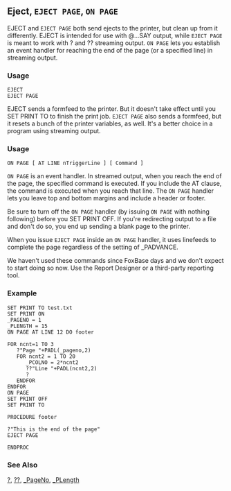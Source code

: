 ## Eject, `EJECT PAGE`, `ON PAGE`

EJECT and `EJECT PAGE` both send ejects to the printer, but clean up from it differently. EJECT is intended for use with @...SAY output, while `EJECT PAGE` is meant to work with ? and ?? streaming output. `ON PAGE` lets you establish an event handler for reaching the end of the page (or a specified line) in streaming output.

### Usage

```foxpro
EJECT
EJECT PAGE
```

EJECT sends a formfeed to the printer. But it doesn't take effect until you SET PRINT TO to finish the print job. `EJECT PAGE` also sends a formfeed, but it resets a bunch of the printer variables, as well. It's a better choice in a program using streaming output.

### Usage

```foxpro
ON PAGE [ AT LINE nTriggerLine ] [ Command ]
```

`ON PAGE` is an event handler. In streamed output, when you reach the end of the page, the specified command is executed. If you include the AT clause, the command is executed when you reach that line. The `ON PAGE` handler lets you leave top and bottom margins and include a header or footer.

Be sure to turn off the `ON PAGE` handler (by issuing `ON PAGE` with nothing following) before you SET PRINT OFF. If you're redirecting output to a file and don't do so, you end up sending a blank page to the printer.

When you issue `EJECT PAGE` inside an `ON PAGE` handler, it uses linefeeds to complete the page regardless of the setting of _PADVANCE. 

We haven't used these commands since FoxBase days and we don't expect to start doing so now. Use the Report Designer or a third-party reporting tool.

### Example

```foxpro
SET PRINT TO test.txt
SET PRINT ON
_PAGENO = 1
_PLENGTH = 15
ON PAGE AT LINE 12 DO footer

FOR ncnt=1 TO 3
   ?"Page "+PADL(_pageno,2)
   FOR ncnt2 = 1 TO 20
      _PCOLNO = 2*ncnt2
      ??"Line "+PADL(ncnt2,2)
      ?
   ENDFOR
ENDFOR
ON PAGE
SET PRINT OFF
SET PRINT TO

PROCEDURE footer

?"This is the end of the page"
EJECT PAGE

ENDPROC
```
### See Also

[?](s4g174.md), [??](s4g174.md), [_PageNo](s4g246.md), [_PLength](s4g574.md)